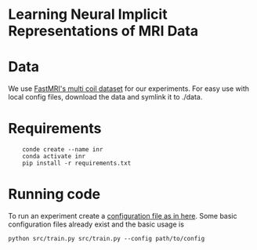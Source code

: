 # Learning Neural Implicit Representations of MRI Data


# Data

We use [FastMRI's multi coil dataset](https://fastmri.org/) for our experiments. For easy use with local config files, download the data and symlink it to ./data.

# Requirements

```
    conde create --name inr
    conda activate inr
    pip install -r requirements.txt
```

# Running code

To run an experiment create a [configuration file as in here](src/config/local). Some basic configuration files already exist and the basic usage is

```
python src/train.py src/train.py --config path/to/config
```
